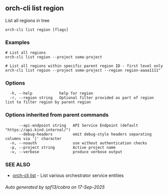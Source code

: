 ## orch-cli list region

List all regions in tree

```
orch-cli list region [flags]
```

### Examples

```
# List all regions
orch-cli list region --project some-project

# List all regions within specific parent region ID - first level only
orch-cli list region --project some-project --region region-aaaa1111"
```

### Options

```
  -h, --help            help for region
  -r, --region string   Optional filter provided as part of region list to filter region by parent region
```

### Options inherited from parent commands

```
      --api-endpoint string   API Service Endpoint (default "https://api.kind.internal/")
      --debug-headers         emit debug-style headers separating columns via '|' character
  -n, --noauth                use without authentication checks
  -p, --project string        Active project name
  -v, --verbose               produce verbose output
```

### SEE ALSO

* [orch-cli list](orch-cli_list.md)	 - List various orchestrator service entities

###### Auto generated by spf13/cobra on 17-Sep-2025
